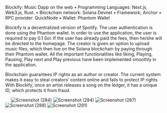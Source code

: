 Blockify: Music Dapp on the web
•	Programming Languages: Next.js, Web3.js, Rust. 
•	Blockchain network: Solana Devnet
•	Framework; Anchor
•	RPC provider: QuickNode
•	Wallet: Phantom Wallet

Blockify is a decentralized version of Spotify. 
The user authentication is done using the Phantom wallet.
In order to use the application, the user is required to pay 0.1 Sol.
If the user has already paid the fees, then he/she will be directed to the homepage.
The creator is given an option to upload music files, which then live on the Solana blockchain by paying through their Phantom wallet.
All the important functionalities like liking, Playing, Pausing, Play next and Play previous have been implemented smoothly in the application.


Blockchain guarantees IP rights as an author or creator. The current system makes it easy to steal creators’ content online and fails to protect IP rights. With Blockify, once an artist releases a song on the ledger, it has a unique ID, which protects it from fraud.


 
![Screenshot (284)](https://user-images.githubusercontent.com/57625488/171553558-6084170c-0fe7-4f6e-93f4-0f334f0cc841.png)
![Screenshot (284)](https://user-images.githubusercontent.com/57625488/171553591-552a52e2-afe8-4daa-bb35-6583d8cd0987.png)
![Screenshot (287)](https://user-images.githubusercontent.com/57625488/171553610-c47857c7-c52d-4475-9414-4725e5ed5261.png)
![Screenshot (288)](https://user-images.githubusercontent.com/57625488/171553623-50fb0aa7-fd00-4841-b7c3-9eb58eb84a18.png)
![Screenshot (291)](https://user-images.githubusercontent.com/57625488/171553636-d4bf359e-7a22-407a-915d-29c33712a531.png)
